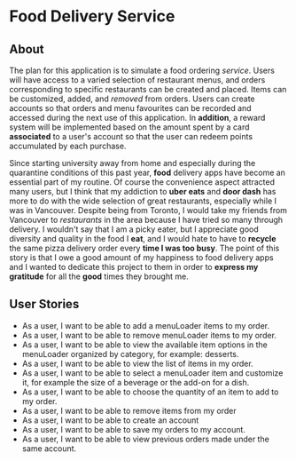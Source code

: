 # Food Delivery Service

## About

The plan for this application is to simulate a food ordering *service*. Users will have access to a
varied selection of restaurant menus, and orders corresponding to specific restaurants can be created and placed. Items
can be customized, added, and *removed* from orders. Users can create accounts so that orders
and menu favourites can be recorded and accessed during the next use of this application. In **addition**, a reward 
system will be implemented based on the amount spent by a card **associated** to a user's account so that the 
user can redeem points accumulated by each purchase. 

Since starting university away from home and especially during the quarantine conditions of this past year, **food** 
delivery apps have become an essential part of my routine. Of course the convenience aspect attracted many users, but I
think that my addiction to **uber eats** and **door dash** has more to do with the wide selection of great restaurants, 
especially while I was in Vancouver. Despite being from Toronto, I would take my friends from Vancouver to *restaurants* 
in the area because I have tried so many through delivery. I wouldn't say that I am a picky eater, but I appreciate good
diversity and quality in the food I **eat**, and I would hate to have to **recycle** the same pizza delivery order every 
**time I was too busy**. The point of this story is that I owe a good amount of my happiness to food delivery apps and I
wanted to dedicate this project to them in order to **express my gratitude** for all the **good** times they brought me.


## User Stories
- As a user, I want to be able to add a menuLoader items to my order.
- As a user, I want to be able to remove menuLoader items to my order.
- As a user, I want to be able to view the available item options in the menuLoader organized by category, 
for example: desserts.
- As a user, I want to be able to view the list of items in my order.
- As a user, I want to be able to select a menuLoader item and customize it, for example the size of a beverage or the add-on
for a dish.
- As a user, I want to be able to choose the quantity of an item to add to my order.
- As a user, I want to be able to remove items from my order
- As a user, I want to be able to create an account 
- As a user, I want to be able to save my orders to my account.
- As a user, I want to be able to view previous orders made under the same account.